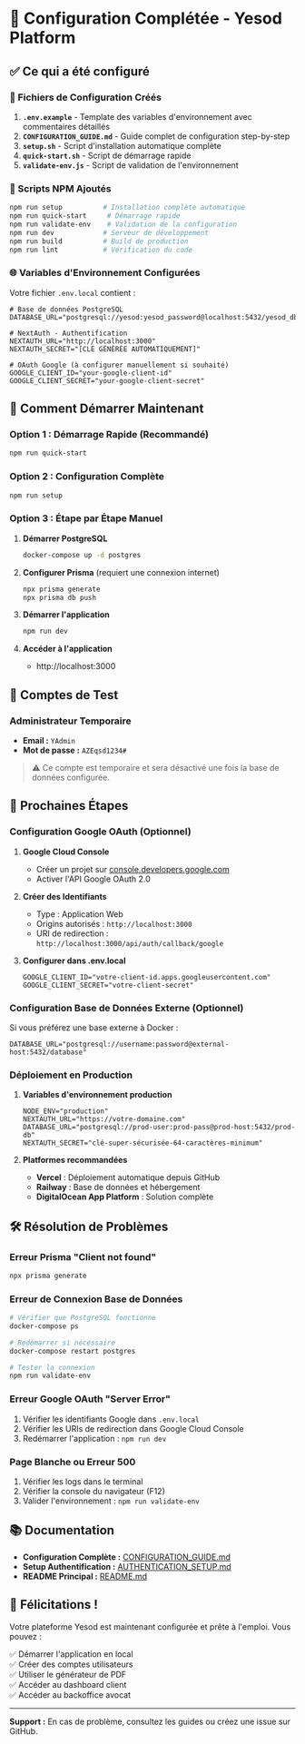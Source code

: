 # 🎯 Configuration Complétée - Yesod Platform

## ✅ Ce qui a été configuré

### 📁 Fichiers de Configuration Créés

1. **`.env.example`** - Template des variables d'environnement avec commentaires détaillés
2. **`CONFIGURATION_GUIDE.md`** - Guide complet de configuration step-by-step
3. **`setup.sh`** - Script d'installation automatique complète
4. **`quick-start.sh`** - Script de démarrage rapide
5. **`validate-env.js`** - Script de validation de l'environnement

### 🔧 Scripts NPM Ajoutés

```bash
npm run setup          # Installation complète automatique
npm run quick-start     # Démarrage rapide
npm run validate-env    # Validation de la configuration
npm run dev            # Serveur de développement
npm run build          # Build de production
npm run lint           # Vérification du code
```

### 🌐 Variables d'Environnement Configurées

Votre fichier `.env.local` contient :

```env
# Base de données PostgreSQL
DATABASE_URL="postgresql://yesod:yesod_password@localhost:5432/yesod_db"

# NextAuth - Authentification
NEXTAUTH_URL="http://localhost:3000"
NEXTAUTH_SECRET="[CLÉ GÉNÉRÉE AUTOMATIQUEMENT]"

# OAuth Google (à configurer manuellement si souhaité)
GOOGLE_CLIENT_ID="your-google-client-id"
GOOGLE_CLIENT_SECRET="your-google-client-secret"
```

## 🚀 Comment Démarrer Maintenant

### Option 1 : Démarrage Rapide (Recommandé)
```bash
npm run quick-start
```

### Option 2 : Configuration Complète
```bash
npm run setup
```

### Option 3 : Étape par Étape Manuel

1. **Démarrer PostgreSQL**
   ```bash
   docker-compose up -d postgres
   ```

2. **Configurer Prisma** (requiert une connexion internet)
   ```bash
   npx prisma generate
   npx prisma db push
   ```

3. **Démarrer l'application**
   ```bash
   npm run dev
   ```

4. **Accéder à l'application**
   - http://localhost:3000

## 🔐 Comptes de Test

### Administrateur Temporaire
- **Email :** `YAdmin`
- **Mot de passe :** `AZEqsd1234#`

> ⚠️ Ce compte est temporaire et sera désactivé une fois la base de données configurée.

## 🎯 Prochaines Étapes

### Configuration Google OAuth (Optionnel)

1. **Google Cloud Console**
   - Créer un projet sur [console.developers.google.com](https://console.developers.google.com/)
   - Activer l'API Google OAuth 2.0

2. **Créer des Identifiants**
   - Type : Application Web
   - Origins autorisés : `http://localhost:3000`
   - URI de redirection : `http://localhost:3000/api/auth/callback/google`

3. **Configurer dans .env.local**
   ```env
   GOOGLE_CLIENT_ID="votre-client-id.apps.googleusercontent.com"
   GOOGLE_CLIENT_SECRET="votre-client-secret"
   ```

### Configuration Base de Données Externe (Optionnel)

Si vous préférez une base externe à Docker :

```env
DATABASE_URL="postgresql://username:password@external-host:5432/database"
```

### Déploiement en Production

1. **Variables d'environnement production**
   ```env
   NODE_ENV="production"
   NEXTAUTH_URL="https://votre-domaine.com"
   DATABASE_URL="postgresql://prod-user:prod-pass@prod-host:5432/prod-db"
   NEXTAUTH_SECRET="clé-super-sécurisée-64-caractères-minimum"
   ```

2. **Platformes recommandées**
   - **Vercel** : Déploiement automatique depuis GitHub
   - **Railway** : Base de données et hébergement
   - **DigitalOcean App Platform** : Solution complète

## 🛠 Résolution de Problèmes

### Erreur Prisma "Client not found"
```bash
npx prisma generate
```

### Erreur de Connexion Base de Données
```bash
# Vérifier que PostgreSQL fonctionne
docker-compose ps

# Redémarrer si nécessaire
docker-compose restart postgres

# Tester la connexion
npm run validate-env
```

### Erreur Google OAuth "Server Error"
1. Vérifier les identifiants Google dans `.env.local`
2. Vérifier les URIs de redirection dans Google Cloud Console
3. Redémarrer l'application : `npm run dev`

### Page Blanche ou Erreur 500
1. Vérifier les logs dans le terminal
2. Vérifier la console du navigateur (F12)
3. Valider l'environnement : `npm run validate-env`

## 📚 Documentation

- **Configuration Complète :** [CONFIGURATION_GUIDE.md](./CONFIGURATION_GUIDE.md)
- **Setup Authentification :** [AUTHENTICATION_SETUP.md](./AUTHENTICATION_SETUP.md)
- **README Principal :** [README.md](./README.md)

## 🎉 Félicitations !

Votre plateforme Yesod est maintenant configurée et prête à l'emploi. Vous pouvez :

✅ Démarrer l'application en local  
✅ Créer des comptes utilisateurs  
✅ Utiliser le générateur de PDF  
✅ Accéder au dashboard client  
✅ Accéder au backoffice avocat  

---

**Support :** En cas de problème, consultez les guides ou créez une issue sur GitHub.